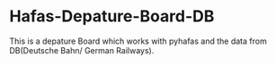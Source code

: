 # Hafas-Depature-Board-DB

This is a depature Board which works with pyhafas and the data from DB(Deutsche Bahn/ German Railways).
